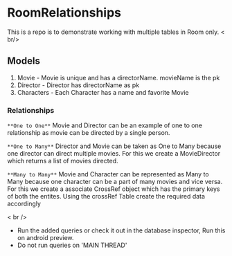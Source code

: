 # RoomRelationships

This is a repo is to demonstrate working with multiple tables in Room only.
 < br/>
 
 ## Models
 
 1. Movie - Movie is unique and has a directorName. movieName is the pk
 2. Director - Director has directorName as pk
 3. Characters - Each Character has a name and favorite Movie
 
 ### Relationships
 
 `**One to One**` 
 Movie and Director can be an example of one to one relationship as movie can be directed by a single person.
      
 `**One to Many**` 
 Director and Movie can be taken as One to Many because one director can direct multiple movies. For this we create a MovieDirector which returns a list of movies directed.
 
 `**Many to Many**` 
 Movie and Character can be represented as Many to Many because one character can be a part of many movies and vice versa. 
 For this we create a associate CrossRef object which has the primary keys of both the entites. Using the crossRef Table create the required data accordingly
 
 < br />
 - Run the added queries or check it out in the database inspector, Run this on android preview.
 - Do not run queries on 'MAIN THREAD'
  
    
